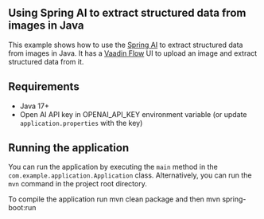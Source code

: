 ## Using Spring AI to extract structured data from images in Java

This example shows how to use the [Spring AI](https://docs.spring.io/spring-ai/reference/) to extract structured data from images in Java.
It has a [Vaadin Flow](https://vaadin.com/) UI to upload an image and extract structured data from it.


## Requirements

- Java 17+
- Open AI API key in OPENAI_API_KEY environment variable (or update `application.properties` with the key)

## Running the application

You can run the application by executing the `main` method in the `com.example.application.Application` class.
Alternatively, you can run the `mvn` command in the project root directory.

To compile the application run mvn clean package and then mvn spring-boot:run 
